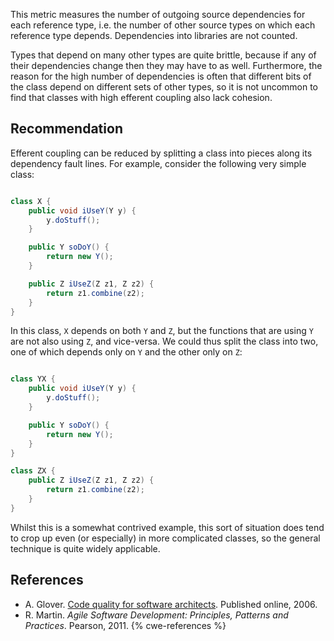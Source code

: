 This metric measures the number of outgoing source dependencies for each reference type, i.e. the number of other source types on which each reference type depends. Dependencies into libraries are not counted.

Types that depend on many other types are quite brittle, because if any of their dependencies change then they may have to as well. Furthermore, the reason for the high number of dependencies is often that different bits of the class depend on different sets of other types, so it is not uncommon to find that classes with high efferent coupling also lack cohesion.


## Recommendation
Efferent coupling can be reduced by splitting a class into pieces along its dependency fault lines. For example, consider the following very simple class:

```java

class X {
    public void iUseY(Y y) {
        y.doStuff();
    }

    public Y soDoY() {
        return new Y();
    }

    public Z iUseZ(Z z1, Z z2) {
        return z1.combine(z2);
    }
}

```
In this class, `X` depends on both `Y` and `Z`, but the functions that are using `Y` are not also using `Z`, and vice-versa. We could thus split the class into two, one of which depends only on `Y` and the other only on `Z`:

```java

class YX {
    public void iUseY(Y y) {
        y.doStuff();
    }

    public Y soDoY() {
        return new Y();
    }
}

class ZX {
    public Z iUseZ(Z z1, Z z2) {
        return z1.combine(z2);
    }
}

```
Whilst this is a somewhat contrived example, this sort of situation does tend to crop up even (or especially) in more complicated classes, so the general technique is quite widely applicable.


## References
* A. Glover. [Code quality for software architects](https://web.archive.org/web/20190919093358/http://7thgen.info/wiki/Code_Quality_For_Software_Architects). Published online, 2006.
* R. Martin. *Agile Software Development: Principles, Patterns and Practices*. Pearson, 2011.
{% cwe-references %}

